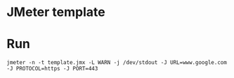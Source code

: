 # JMeter template



# Run

```
jmeter -n -t template.jmx -L WARN -j /dev/stdout -J URL=www.google.com -J PROTOCOL=https -J PORT=443
```

